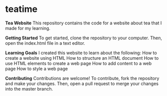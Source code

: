 # teatime

**Tea Website**
This repository contains the code for a website about tea that I made for my learning. 

**Getting Started**
To get started, clone the repository to your computer. Then, open the index.html file in a text editor.

**Learning Goals**
I created this website to learn about the following:
How to create a website using HTML
How to structure an HTML document
How to use HTML elements to create a web page
How to add content to a web page
How to style a web page

**Contributing**
Contributions are welcome! To contribute, fork the repository and make your changes. 
Then, open a pull request to merge your changes into the master branch.
